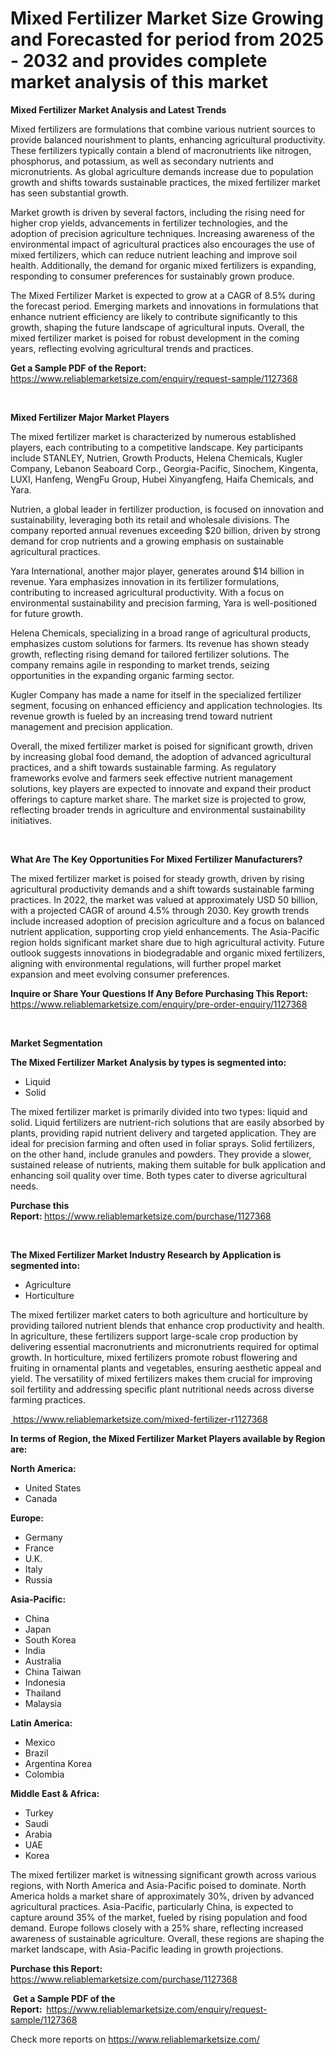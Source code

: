 <p><h1>Mixed Fertilizer Market Size Growing and Forecasted for period from 2025 - 2032 and provides complete market analysis of this market</h1></p><p><strong>Mixed Fertilizer Market Analysis and Latest Trends</strong></p>
<p><p>Mixed fertilizers are formulations that combine various nutrient sources to provide balanced nourishment to plants, enhancing agricultural productivity. These fertilizers typically contain a blend of macronutrients like nitrogen, phosphorus, and potassium, as well as secondary nutrients and micronutrients. As global agriculture demands increase due to population growth and shifts towards sustainable practices, the mixed fertilizer market has seen substantial growth.</p><p>Market growth is driven by several factors, including the rising need for higher crop yields, advancements in fertilizer technologies, and the adoption of precision agriculture techniques. Increasing awareness of the environmental impact of agricultural practices also encourages the use of mixed fertilizers, which can reduce nutrient leaching and improve soil health. Additionally, the demand for organic mixed fertilizers is expanding, responding to consumer preferences for sustainably grown produce.</p><p>The Mixed Fertilizer Market is expected to grow at a CAGR of 8.5% during the forecast period. Emerging markets and innovations in formulations that enhance nutrient efficiency are likely to contribute significantly to this growth, shaping the future landscape of agricultural inputs. Overall, the mixed fertilizer market is poised for robust development in the coming years, reflecting evolving agricultural trends and practices.</p></p>
<p><strong>Get a Sample PDF of the Report:&nbsp;</strong> <a href="https://www.reliablemarketsize.com/enquiry/request-sample/1127368?utm_campaign=3205&utm_medium=2&utm_source=Github&utm_content=ia&utm_term=30032025&utm_id=mixed-fertilizer">https://www.reliablemarketsize.com/enquiry/request-sample/1127368</a></p>
<p>&nbsp;</p>
<p><strong>Mixed Fertilizer Major Market Players</strong></p>
<p><p>The mixed fertilizer market is characterized by numerous established players, each contributing to a competitive landscape. Key participants include STANLEY, Nutrien, Growth Products, Helena Chemicals, Kugler Company, Lebanon Seaboard Corp., Georgia-Pacific, Sinochem, Kingenta, LUXI, Hanfeng, WengFu Group, Hubei Xinyangfeng, Haifa Chemicals, and Yara.</p><p>Nutrien, a global leader in fertilizer production, is focused on innovation and sustainability, leveraging both its retail and wholesale divisions. The company reported annual revenues exceeding $20 billion, driven by strong demand for crop nutrients and a growing emphasis on sustainable agricultural practices.</p><p>Yara International, another major player, generates around $14 billion in revenue. Yara emphasizes innovation in its fertilizer formulations, contributing to increased agricultural productivity. With a focus on environmental sustainability and precision farming, Yara is well-positioned for future growth.</p><p>Helena Chemicals, specializing in a broad range of agricultural products, emphasizes custom solutions for farmers. Its revenue has shown steady growth, reflecting rising demand for tailored fertilizer solutions. The company remains agile in responding to market trends, seizing opportunities in the expanding organic farming sector.</p><p>Kugler Company has made a name for itself in the specialized fertilizer segment, focusing on enhanced efficiency and application technologies. Its revenue growth is fueled by an increasing trend toward nutrient management and precision application.</p><p>Overall, the mixed fertilizer market is poised for significant growth, driven by increasing global food demand, the adoption of advanced agricultural practices, and a shift towards sustainable farming. As regulatory frameworks evolve and farmers seek effective nutrient management solutions, key players are expected to innovate and expand their product offerings to capture market share. The market size is projected to grow, reflecting broader trends in agriculture and environmental sustainability initiatives.</p></p>
<p>&nbsp;</p>
<p><strong>What Are The Key Opportunities For Mixed Fertilizer Manufacturers?</strong></p>
<p><p>The mixed fertilizer market is poised for steady growth, driven by rising agricultural productivity demands and a shift towards sustainable farming practices. In 2022, the market was valued at approximately USD 50 billion, with a projected CAGR of around 4.5% through 2030. Key growth trends include increased adoption of precision agriculture and a focus on balanced nutrient application, supporting crop yield enhancements. The Asia-Pacific region holds significant market share due to high agricultural activity. Future outlook suggests innovations in biodegradable and organic mixed fertilizers, aligning with environmental regulations, will further propel market expansion and meet evolving consumer preferences.</p></p>
<p><strong>Inquire or Share Your Questions If Any Before Purchasing This Report:</strong> <a href="https://www.reliablemarketsize.com/enquiry/pre-order-enquiry/1127368?utm_campaign=3205&utm_medium=2&utm_source=Github&utm_content=ia&utm_term=30032025&utm_id=mixed-fertilizer">https://www.reliablemarketsize.com/enquiry/pre-order-enquiry/1127368</a></p>
<p>&nbsp;</p>
<p><strong>Market Segmentation</strong></p>
<p><strong>The Mixed Fertilizer Market Analysis by types is segmented into:</strong></p>
<p><ul><li>Liquid</li><li>Solid</li></ul></p>
<p><p>The mixed fertilizer market is primarily divided into two types: liquid and solid. Liquid fertilizers are nutrient-rich solutions that are easily absorbed by plants, providing rapid nutrient delivery and targeted application. They are ideal for precision farming and often used in foliar sprays. Solid fertilizers, on the other hand, include granules and powders. They provide a slower, sustained release of nutrients, making them suitable for bulk application and enhancing soil quality over time. Both types cater to diverse agricultural needs.</p></p>
<p><strong>Purchase this Report:&nbsp;</strong><a href="https://www.reliablemarketsize.com/purchase/1127368?utm_campaign=3205&utm_medium=2&utm_source=Github&utm_content=ia&utm_term=30032025&utm_id=mixed-fertilizer">https://www.reliablemarketsize.com/purchase/1127368</a></p>
<p>&nbsp;</p>
<p><strong>The Mixed Fertilizer Market Industry Research by Application is segmented into:</strong></p>
<p><ul><li>Agriculture</li><li>Horticulture</li></ul></p>
<p><p>The mixed fertilizer market caters to both agriculture and horticulture by providing tailored nutrient blends that enhance crop productivity and health. In agriculture, these fertilizers support large-scale crop production by delivering essential macronutrients and micronutrients required for optimal growth. In horticulture, mixed fertilizers promote robust flowering and fruiting in ornamental plants and vegetables, ensuring aesthetic appeal and yield. The versatility of mixed fertilizers makes them crucial for improving soil fertility and addressing specific plant nutritional needs across diverse farming practices.</p></p>
<p><a href="https://www.reliablemarketsize.com/mixed-fertilizer-r1127368?utm_campaign=3205&utm_medium=2&utm_source=Github&utm_content=ia&utm_term=30032025&utm_id=mixed-fertilizer">&nbsp;https://www.reliablemarketsize.com/mixed-fertilizer-r1127368</a></p>
<p><strong>In terms of Region, the Mixed Fertilizer Market Players available by Region are:</strong></p>
<p>
    <p> <strong> North America: </strong>
        <ul>
            <li>United States</li>
            <li>Canada</li>
        </ul>
        </p> 
    <p> <strong> Europe: </strong>
        <ul>
            <li>Germany</li>
            <li>France</li>
            <li>U.K.</li>
            <li>Italy</li>
            <li>Russia</li>
        </ul>
        </p> 
    <p> <strong> Asia-Pacific: </strong>
        <ul>
            <li>China</li>
            <li>Japan</li>
            <li>South Korea</li>
            <li>India</li>
            <li>Australia</li>
            <li>China Taiwan</li>
            <li>Indonesia</li>
            <li>Thailand</li>
            <li>Malaysia</li>
        </ul>
        </p> 
    <p> <strong> Latin America: </strong>
        <ul>
            <li>Mexico</li>
            <li>Brazil</li>
            <li>Argentina Korea</li>
            <li>Colombia</li>
        </ul>
        </p> 
    <p> <strong> Middle East & Africa: </strong>
        <ul>
            <li>Turkey</li>
            <li>Saudi</li>
            <li>Arabia</li>
            <li>UAE</li>
            <li>Korea</li>
        </ul>
    </p>
    </p>
<p><p>The mixed fertilizer market is witnessing significant growth across various regions, with North America and Asia-Pacific poised to dominate. North America holds a market share of approximately 30%, driven by advanced agricultural practices. Asia-Pacific, particularly China, is expected to capture around 35% of the market, fueled by rising population and food demand. Europe follows closely with a 25% share, reflecting increased awareness of sustainable agriculture. Overall, these regions are shaping the market landscape, with Asia-Pacific leading in growth projections.</p></p>
<p><strong>Purchase this Report: </strong><a href="https://www.reliablemarketsize.com/purchase/1127368?utm_campaign=3205&utm_medium=2&utm_source=Github&utm_content=ia&utm_term=30032025&utm_id=mixed-fertilizer">https://www.reliablemarketsize.com/purchase/1127368</a></p>
<p>&nbsp;<strong>Get a Sample PDF of the Report:&nbsp;&nbsp;</strong><a href="https://www.reliablemarketsize.com/enquiry/request-sample/1127368?utm_campaign=3205&utm_medium=2&utm_source=Github&utm_content=ia&utm_term=30032025&utm_id=mixed-fertilizer">https://www.reliablemarketsize.com/enquiry/request-sample/1127368</a></p>
<p><strong></strong></p>
<p>Check more reports on <a href="https://www.reliablemarketsize.com/?utm_campaign=3205&utm_medium=2&utm_source=Github&utm_content=ia&utm_term=30032025&utm_id=mixed-fertilizer">https://www.reliablemarketsize.com/</a></p>
